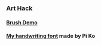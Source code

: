 ### Art Hack

#### [Brush Demo](https://drive.google.com/drive/folders/1Hnui6aCNrCQevntVHpZ3aaV7hvAydMcM?usp=sharing)

#### [My handwriting font](https://github.com/SilvesterYu/Chat/blob/main/art/Lifan10-Regular.ttf) made by Pi Ko
